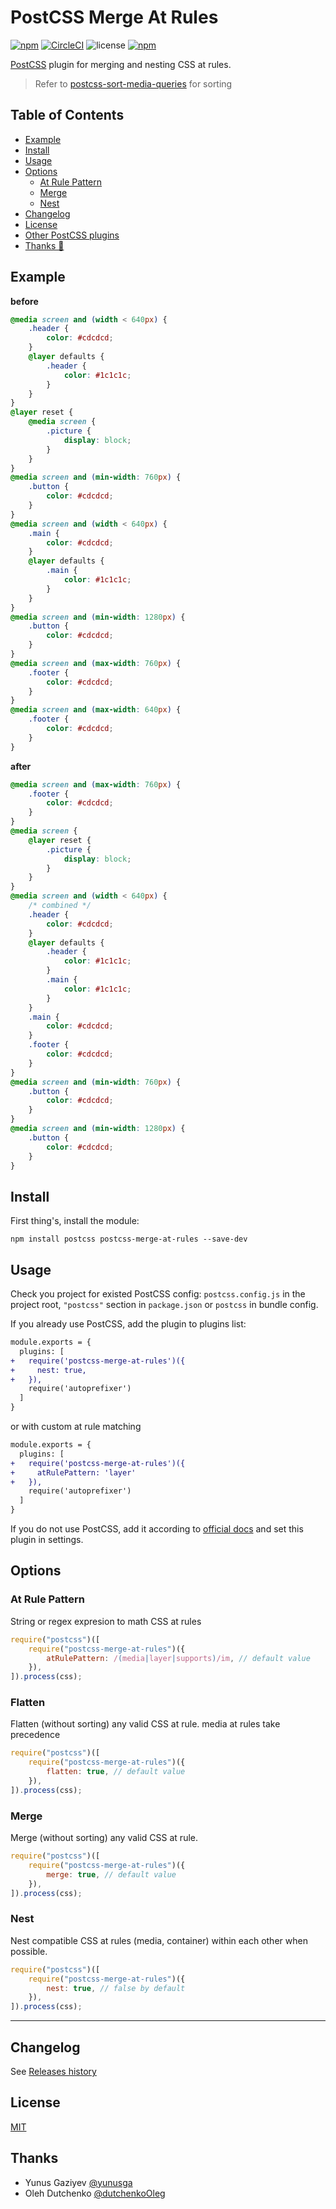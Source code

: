 # PostCSS Merge At Rules

[PostCSS]: https://github.com/postcss/postcss
[MIT]: https://github.com/yunusga/postcss-merge-at-rules/blob/master/LICENSE
[official docs]: https://github.com/postcss/postcss#usage
[Releases history]: https://github.com/vis97c/postcss-merge-at-rules/blob/master/CHANGELOG.md

[![npm](https://img.shields.io/npm/v/postcss-merge-at-rules.svg)](https://www.npmjs.com/package/postcss-merge-at-rules)
[![CircleCI](https://dl.circleci.com/status-badge/img/gh/vis97c/postcss-merge-at-rules/tree/master.svg?style=svg)](https://dl.circleci.com/status-badge/redirect/gh/vis97c/postcss-merge-at-rules/tree/master)
![license](https://img.shields.io/badge/License-MIT-orange.svg)
[![npm](https://img.shields.io/npm/dt/postcss-merge-at-rules.svg)](https://www.npmjs.com/package/postcss-merge-at-rules)

[PostCSS] plugin for merging and nesting CSS at rules.

> Refer to [postcss-sort-media-queries](https://github.com/yunusga/postcss-sort-media-queries) for sorting

## Table of Contents

-   [Example](#example)
-   [Install](#install)
-   [Usage](#usage)
-   [Options](#options)
    -   [At Rule Pattern](#at-rule-pattern)
    -   [Merge](#merge)
    -   [Nest](#nest)
-   [Changelog](#changelog)
-   [License](#license)
-   [Other PostCSS plugins](#other-postcss-plugins)
-   [Thanks 💪](#thanks)

## Example

**before**

```css
@media screen and (width < 640px) {
	.header {
		color: #cdcdcd;
	}
	@layer defaults {
		.header {
			color: #1c1c1c;
		}
	}
}
@layer reset {
	@media screen {
		.picture {
			display: block;
		}
	}
}
@media screen and (min-width: 760px) {
	.button {
		color: #cdcdcd;
	}
}
@media screen and (width < 640px) {
	.main {
		color: #cdcdcd;
	}
	@layer defaults {
		.main {
			color: #1c1c1c;
		}
	}
}
@media screen and (min-width: 1280px) {
	.button {
		color: #cdcdcd;
	}
}
@media screen and (max-width: 760px) {
	.footer {
		color: #cdcdcd;
	}
}
@media screen and (max-width: 640px) {
	.footer {
		color: #cdcdcd;
	}
}
```

**after**

```css
@media screen and (max-width: 760px) {
	.footer {
		color: #cdcdcd;
	}
}
@media screen {
	@layer reset {
		.picture {
			display: block;
		}
	}
}
@media screen and (width < 640px) {
	/* combined */
	.header {
		color: #cdcdcd;
	}
	@layer defaults {
		.header {
			color: #1c1c1c;
		}
		.main {
			color: #1c1c1c;
		}
	}
	.main {
		color: #cdcdcd;
	}
	.footer {
		color: #cdcdcd;
	}
}
@media screen and (min-width: 760px) {
	.button {
		color: #cdcdcd;
	}
}
@media screen and (min-width: 1280px) {
	.button {
		color: #cdcdcd;
	}
}
```

## Install

First thing's, install the module:

```
npm install postcss postcss-merge-at-rules --save-dev
```

## Usage

Check you project for existed PostCSS config: `postcss.config.js`
in the project root, `"postcss"` section in `package.json`
or `postcss` in bundle config.

If you already use PostCSS, add the plugin to plugins list:

```diff
module.exports = {
  plugins: [
+   require('postcss-merge-at-rules')({
+     nest: true,
+   }),
    require('autoprefixer')
  ]
}
```

or with custom at rule matching

```diff
module.exports = {
  plugins: [
+   require('postcss-merge-at-rules')({
+     atRulePattern: 'layer'
+   }),
    require('autoprefixer')
  ]
}
```

If you do not use PostCSS, add it according to [official docs]
and set this plugin in settings.

## Options

### At Rule Pattern

String or regex expresion to math CSS at rules

```js
require("postcss")([
	require("postcss-merge-at-rules")({
		atRulePattern: /(media|layer|supports)/im, // default value
	}),
]).process(css);
```

### Flatten

Flatten (without sorting) any valid CSS at rule. media at rules take precedence

```js
require("postcss")([
	require("postcss-merge-at-rules")({
		flatten: true, // default value
	}),
]).process(css);
```

### Merge

Merge (without sorting) any valid CSS at rule.

```js
require("postcss")([
	require("postcss-merge-at-rules")({
		merge: true, // default value
	}),
]).process(css);
```

### Nest

Nest compatible CSS at rules (media, container) within each other when possible.

```js
require("postcss")([
	require("postcss-merge-at-rules")({
		nest: true, // false by default
	}),
]).process(css);
```

---

## Changelog

See [Releases history]

## License

[MIT]

## Thanks

-   Yunus Gaziyev [@yunusga](https://github.com/yunusga)
-   Oleh Dutchenko [@dutchenkoOleg](https://github.com/dutchenkoOleg)
